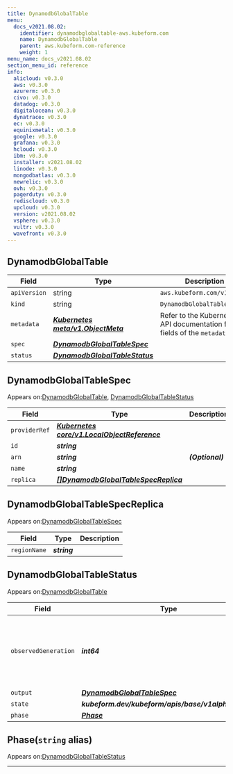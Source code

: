 ```yaml
---
title: DynamodbGlobalTable
menu:
  docs_v2021.08.02:
    identifier: dynamodbglobaltable-aws.kubeform.com
    name: DynamodbGlobalTable
    parent: aws.kubeform.com-reference
    weight: 1
menu_name: docs_v2021.08.02
section_menu_id: reference
info:
  alicloud: v0.3.0
  aws: v0.3.0
  azurerm: v0.3.0
  civo: v0.3.0
  datadog: v0.3.0
  digitalocean: v0.3.0
  dynatrace: v0.3.0
  ec: v0.3.0
  equinixmetal: v0.3.0
  google: v0.3.0
  grafana: v0.3.0
  hcloud: v0.3.0
  ibm: v0.3.0
  installer: v2021.08.02
  linode: v0.3.0
  mongodbatlas: v0.3.0
  newrelic: v0.3.0
  ovh: v0.3.0
  pagerduty: v0.3.0
  rediscloud: v0.3.0
  upcloud: v0.3.0
  version: v2021.08.02
  vsphere: v0.3.0
  vultr: v0.3.0
  wavefront: v0.3.0
---
```


## DynamodbGlobalTable
| Field | Type | Description |
| ------ | ----- | ----------- |
| `apiVersion` | string | `aws.kubeform.com/v1alpha1` |
|    `kind` | string | `DynamodbGlobalTable` |
| `metadata` | ***[Kubernetes meta/v1.ObjectMeta](https://v1-18.docs.kubernetes.io/docs/reference/generated/kubernetes-api/v1.18/#objectmeta-v1-meta)***|Refer to the Kubernetes API documentation for the fields of the `metadata` field.|
| `spec` | ***[DynamodbGlobalTableSpec](#dynamodbglobaltablespec)***||
| `status` | ***[DynamodbGlobalTableStatus](#dynamodbglobaltablestatus)***||
## DynamodbGlobalTableSpec

Appears on:[DynamodbGlobalTable](#dynamodbglobaltable), [DynamodbGlobalTableStatus](#dynamodbglobaltablestatus)

| Field | Type | Description |
| ------ | ----- | ----------- |
| `providerRef` | ***[Kubernetes core/v1.LocalObjectReference](https://v1-18.docs.kubernetes.io/docs/reference/generated/kubernetes-api/v1.18/#localobjectreference-v1-core)***||
| `id` | ***string***||
| `arn` | ***string***| ***(Optional)*** |
| `name` | ***string***||
| `replica` | ***[[]DynamodbGlobalTableSpecReplica](#dynamodbglobaltablespecreplica)***||
## DynamodbGlobalTableSpecReplica

Appears on:[DynamodbGlobalTableSpec](#dynamodbglobaltablespec)

| Field | Type | Description |
| ------ | ----- | ----------- |
| `regionName` | ***string***||
## DynamodbGlobalTableStatus

Appears on:[DynamodbGlobalTable](#dynamodbglobaltable)

| Field | Type | Description |
| ------ | ----- | ----------- |
| `observedGeneration` | ***int64***| ***(Optional)*** Resource generation, which is updated on mutation by the API Server.|
| `output` | ***[DynamodbGlobalTableSpec](#dynamodbglobaltablespec)***| ***(Optional)*** |
| `state` | ***kubeform.dev/kubeform/apis/base/v1alpha1.State***| ***(Optional)*** |
| `phase` | ***[Phase](#phase)***| ***(Optional)*** |
## Phase(`string` alias)

Appears on:[DynamodbGlobalTableStatus](#dynamodbglobaltablestatus)

---
